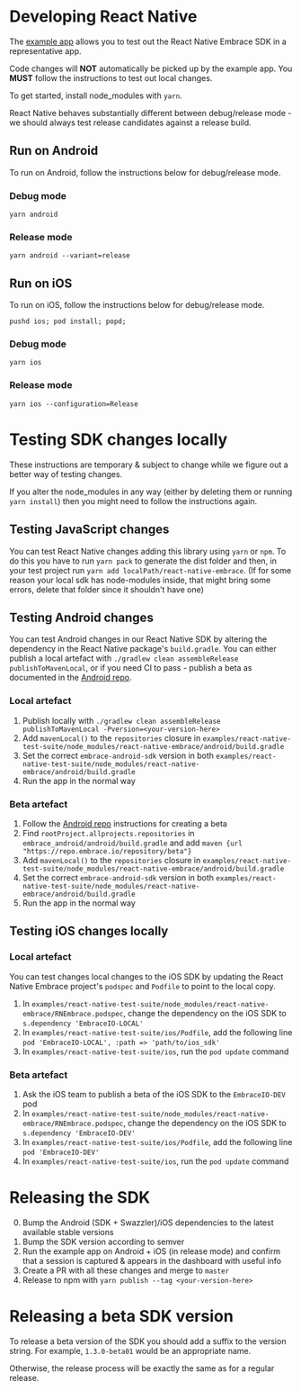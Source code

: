# Developing React Native

The [example app](examples/react-native-test-suite/) allows you to test out the React Native Embrace SDK in a representative app.

Code changes will **NOT** automatically be picked up by the example app. You **MUST** follow the instructions to test out local changes.

To get started, install node_modules with `yarn`.

React Native behaves substantially different between debug/release mode - we should always test release candidates against a release build.

## Run on Android

To run on Android, follow the instructions below for debug/release mode.

### Debug mode

`yarn android`

### Release mode

`yarn android --variant=release`

## Run on iOS

To run on iOS, follow the instructions below for debug/release mode.

`pushd ios; pod install; popd;`

### Debug mode

`yarn ios`

### Release mode

`yarn ios --configuration=Release`

# Testing SDK changes locally

These instructions are temporary & subject to change while we figure out a better way of testing changes.

If you alter the node_modules in any way (either by deleting them or running `yarn install`) then you might need to follow the instructions again.

## Testing JavaScript changes

You can test React Native changes adding this library using `yarn` or `npm`. To do this you have to run `yarn pack` to generate the dist folder and then, in your test project run `yarn add localPath/react-native-embrace`. (If for some reason your local sdk has node-modules inside, that might bring some errors, delete that folder since it shouldn't have one)

## Testing Android changes

You can test Android changes in our React Native SDK by altering the dependency in the React Native package's `build.gradle`. You can either publish a local artefact with `./gradlew clean assembleRelease publishToMavenLocal`, or if you need CI to pass - publish a beta as documented in the [Android repo](https://github.com/embrace-io/embrace-android-sdk3#qa-releases).

### Local artefact

1. Publish locally with `./gradlew clean assembleRelease publishToMavenLocal -Pversion=<your-version-here>`
2. Add `mavenLocal()` to the `repositories` closure in `examples/react-native-test-suite/node_modules/react-native-embrace/android/build.gradle`
3. Set the correct `embrace-android-sdk` version in both `examples/react-native-test-suite/node_modules/react-native-embrace/android/build.gradle`
4. Run the app in the normal way

### Beta artefact

1. Follow the [Android repo](https://github.com/embrace-io/embrace-android-sdk3#qa-releases) instructions for creating a beta
2. Find `rootProject.allprojects.repositories` in `embrace_android/android/build.gradle` and add `maven {url "https://repo.embrace.io/repository/beta"}`
3. Add `mavenLocal()` to the `repositories` closure in `examples/react-native-test-suite/node_modules/react-native-embrace/android/build.gradle`
4. Set the correct `embrace-android-sdk` version in both `examples/react-native-test-suite/node_modules/react-native-embrace/android/build.gradle`
5. Run the app in the normal way

## Testing iOS changes locally

### Local artefact

You can test changes local changes to the iOS SDK by updating the React Native Embrace project's `podspec` and `Podfile` to point to the local copy.

1. In `examples/react-native-test-suite/node_modules/react-native-embrace/RNEmbrace.podspec`, change the dependency on the iOS SDK to `s.dependency 'EmbraceIO-LOCAL'`
2. In `examples/react-native-test-suite/ios/Podfile`, add the following line `pod 'EmbraceIO-LOCAL', :path => 'path/to/ios_sdk'`
3. In `examples/react-native-test-suite/ios`, run the `pod update` command

### Beta artefact

1. Ask the iOS team to publish a beta of the iOS SDK to the `EmbraceIO-DEV` pod
2. In `examples/react-native-test-suite/node_modules/react-native-embrace/RNEmbrace.podspec`, change the dependency on the iOS SDK to `s.dependency 'EmbraceIO-DEV'`
3. In `examples/react-native-test-suite/ios/Podfile`, add the following line `pod 'EmbraceIO-DEV'`
4. In `examples/react-native-test-suite/ios`, run the `pod update` command

# Releasing the SDK

0. Bump the Android (SDK + Swazzler)/iOS dependencies to the latest available stable versions
1. Bump the SDK version according to semver
2. Run the example app on Android + iOS (in release mode) and confirm that a session is captured & appears in the dashboard with useful info
3. Create a PR with all these changes and merge to `master`
4. Release to npm with `yarn publish --tag <your-version-here>`

# Releasing a beta SDK version

To release a beta version of the SDK you should add a suffix to the version string. For example, `1.3.0-beta01` would be an appropriate name.

Otherwise, the release process will be exactly the same as for a regular release.
